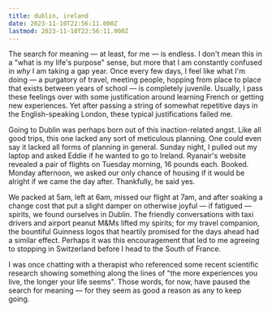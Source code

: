 ```yaml
---
title: dublin, ireland
date: 2023-11-10T22:56:11.000Z
lastmod: 2023-11-10T22:56:11.000Z
---
```

The search for meaning — at least, for me — is endless. I don't mean this in a "what is my life's purpose" sense, but more that I am constantly confused in *why* I am taking a gap year. Once every few days, I feel like what I'm doing — a purgatory of travel, meeting people, hopping from place to place that exists between years of school — is completely juvenile. Usually, I pass these feelings over with some justification around learning French or getting new experiences. Yet after passing a string of somewhat repetitive days in the English-speaking London, these typical justifications failed me.

Going to Dublin was perhaps born out of this inaction-related angst. Like all good trips, this one lacked any sort of meticulous planning. One could even say it lacked all forms of planning in general. Sunday night, I pulled out my laptop and asked Eddie if he wanted to go to Ireland. Ryanair's website revealed a pair of flights on Tuesday morning, 16 pounds each. Booked. Monday afternoon, we asked our only chance of housing if it would be alright if we came the day after. Thankfully, he said yes.

We packed at 5am, left at 6am, missed our flight at 7am, and after soaking a change cost that put a slight damper on otherwise joyful — if fatigued — spirits, we found ourselves in Dublin. The friendly conversations with taxi drivers and airport peanut M\&Ms lifted my spirits; for my travel companion, the bountiful Guinness logos that heartily promised for the days ahead had a similar effect. Perhaps it was this encouragement that led to me agreeing to stopping in Switzerland before I head to the South of France.

I was once chatting with a therapist who referenced some recent scientific research showing something along the lines of "the more experiences you live, the longer your life seems". Those words, for now, have paused the search for meaning — for they seem as good a reason as any to keep going.

